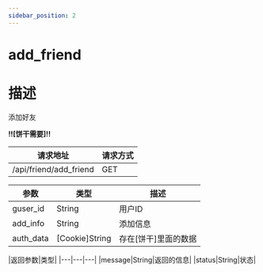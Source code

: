 ```yaml
---
sidebar_position: 2
---
```

# add_friend
# 描述
添加好友

**!!\[饼干需要\]!!**

| 请求地址 | 请求方式 |
| --- | --- |
| /api/friend/add_friend | GET |


|参数|类型|描述|
|---|---|---|
|guser_id|String|用户ID|
|add_info|String|添加信息|
|auth_data|\[Cookie\]String|存在\[饼干\]里面的数据|

|返回参数|类型|
|---|---|---|
|message|String|返回的信息|
|status|String|状态|